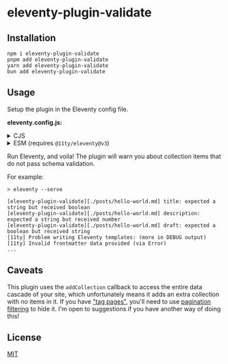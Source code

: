 # eleventy-plugin-validate

## Installation

```
npm i eleventy-plugin-validate
pnpm add eleventy-plugin-validate
yarn add eleventy-plugin-validate
bun add eleventy-plugin-validate
```

## Usage

Setup the plugin in the Eleventy config file.

**eleventy.config.js:**

<details>
    <summary>CJS</summary>

```js
const pluginValidate = require('eleventy-plugin-validate');
const { z } = require('zod');

module.exports = (eleventyConfig) => {
	eleventyConfig.addPlugin(pluginValidate, {
		// Select the Zod library for schemas:
		validator: 'zod',
		schemas: [
			{
				// `collections: ['posts']` tells the plugin
				// to run this schema on the 'posts' collection.
				// If you omit this property, the schema will run against
				// collection items from the 'all' collection (a default
				// collection that Eleventy generates for you).
				collections: ['posts'],

				// `schema` should be a schema made with the validator
				// library selected in the above 'validator' property.
				schema: z
					.object({
						title: z.string(),
						description: z.string(),
						draft: z.boolean(),
					})
					// I suggest adding .strict() to your schema
					// for even more accurate validation.
					// With .strict(), extra properties
					// you have not specified in the schema object
					// will cause an error. For example, if you have an
					// optional property "edited", but you misspell it as
					// "edtied", .strict() will warn you!
					.strict(),
			},
		],
	});
};
```

</details>

<details>
    <summary>ESM (requires <code>@11ty/eleventy@v3</code>)</summary>

```js
import pluginValidate from 'eleventy-plugin-validate';
import { z } from 'zod';

export default (eleventyConfig) => {
	eleventyConfig.addPlugin(pluginValidate, {
		// Select the Zod library for schemas:
		validator: 'zod',
		schemas: [
			{
				// `collections: ['posts']` tells the plugin
				// to run this schema on the 'posts' collection.
				// If you omit this property, the schema will run against
				// collection items from the 'all' collection (a default
				// collection that Eleventy generates for you).
				collections: ['posts'],

				// `schema` should be a schema made with the validator
				// library selected in the above 'validator' property.
				schema: z
					.object({
						title: z.string(),
						description: z.string(),
						draft: z.boolean(),
					})
					// I suggest adding .strict() to your schema
					// for even more accurate validation.
					// With .strict(), extra properties
					// you have not specified in the schema object
					// will cause an error. For example, if you have an
					// optional property "edited", but you misspell it as
					// "edtied", .strict() will warn you!
					.strict(),
			},
		],
	});
};
```

</details>

Run Eleventy, and voila! The plugin will warn you about collection items that do not pass schema validation.

For example:

```
> eleventy --serve

[eleventy-plugin-validate][./posts/hello-world.md] title: expected a string but received boolean
[eleventy-plugin-validate][./posts/hello-world.md] description: expected a string but received number
[eleventy-plugin-validate][./posts/hello-world.md] draft: expected a boolean but received string
[11ty] Problem writing Eleventy templates: (more in DEBUG output)
[11ty] Invalid frontmatter data provided (via Error)
...
```

## Caveats

This plugin uses the `addCollection` callback to access the entire data cascade of your site, which unfortunately means it adds an extra collection with no items in it. If you have ["tag pages"](https://www.11ty.dev/docs/quicktips/tag-pages/), you'll need to use [pagination filtering](https://www.11ty.dev/docs/pagination/#filtering-values) to hide it. I'm open to suggestions if you have another way of doing this!

## License

[MIT](LICENSE)

